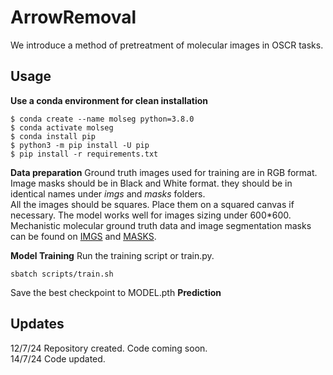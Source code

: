# ArrowRemoval
We introduce a method of pretreatment of molecular images in OSCR tasks. 

## Usage
**Use a conda environment for clean installation**
```
$ conda create --name molseg python=3.8.0
$ conda activate molseg
$ conda install pip
$ python3 -m pip install -U pip
$ pip install -r requirements.txt
```
**Data preparation**
Ground truth images used for training are in RGB format. Image masks should be in Black and White format. they should be in identical names under _imgs_ and _masks_ folders. <br/>
All the images should be squares. Place them on a squared canvas if necessary. The model works well for images sizing under 600*600. <br/>
Mechanistic molecular ground truth data and image segmentation masks can be found on [IMGS](https://doi.org/10.5281/zenodo.11060696) and [MASKS](https://doi.org/10.5281/zenodo.11060696). <br/>

**Model Training**
Run the training script or train.py.
```
sbatch scripts/train.sh
```
Save the best checkpoint to MODEL.pth
**Prediction**


## Updates
12/7/24 Repository created. Code coming soon.<br/>
14/7/24 Code updated.

